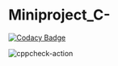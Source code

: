 # Miniproject_C-

[![Codacy Badge](https://api.codacy.com/project/badge/Grade/8d992f6db55e4fbaab7e94f0be9b6970)](https://app.codacy.com/gh/99002575/Miniproject_Cpp?utm_source=github.com&utm_medium=referral&utm_content=99002575/Miniproject_Cpp&utm_campaign=Badge_Grade)

![cppcheck-action](https://github.com/99002575/Miniproject_Cpp/workflows/cppcheck-action/badge.svg)
